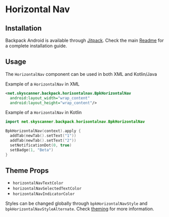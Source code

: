 
# Horizontal Nav

## Installation

Backpack Android is available through [Jitpack](https://jitpack.io/#Skyscanner/backpack-android). Check the main [Readme](https://github.com/skyscanner/backpack-android#installation) for a complete installation guide.

## Usage

The `HorizontalNav` component can be used in both XML and Kotlin/Java

Example of a `HorizontalNav` in XML

```xml
<net.skyscanner.backpack.horisontalnav.BpkHorizontalNav
  android:layout_width="wrap_content"
  android:layout_height="wrap_content"/>
```

Example of a `HorizontalNav` in Kotlin

```Kotlin
import net.skyscanner.backpack.horisontalnav.BpkHorizontalNav

BpkHorizontalNav(context).apply {
  addTab(newTab().setText("1"))
  addTab(newTab().setText("2"))
  setNotificationDot(0, true)
  setBadge(1, "Beta")
}
```

## Theme Props

- `horizontalNavTextColor`
- `horizontalNavSelectedTextColor`
- `horizontalNavIndicatorColor`

Styles can be changed globally through `bpkHorizontalNavStyle` and `bpkHorizontalNavStyleAlternate`. Check [theming](https://github.com/Skyscanner/backpack-android/blob/main/docs/THEMING.md) for more information.
